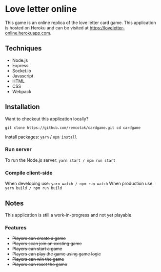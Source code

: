# Love letter online
This game is an online replica of the love letter card game. This application is hosted on Heroku and can be visited at https://loveletter-online.herokuapp.com.

## Techniques
* Node.js
* Express
* Socket.io
* Javascript
* HTML
* CSS
* Webpack

## Installation
Want to checkout this application locally?

`git clone https://github.com/remcotak/cardgame.git
cd cardgame`

Install packages:
`yarn` / `npm install`

### Run server
To run the Node.js server:
`yarn start / npm run start`

### Compile client-side
When developing use:
`yarn watch / npm run watch`
When production use:
`yarn build / npm run build`

## Notes
This application is still a work-in-progress and not yet playable.

### Features
* ~~Players can create a game~~
* ~~Players scan join an existing game~~
* ~~Players can start a game~~
* ~~Players can play the game using game logic~~
* ~~Players can win the game~~
* ~~Players can reset the game~~

